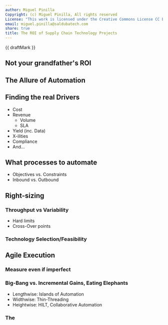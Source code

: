 ```yaml
---
author: Miguel Pinilla
Copyright: (c) Miguel Pinilla, All rights reserved
License: "This work is licensed under the Creative Commons License CC BY-NC-SA 4.0: https://creativecommons.org/licenses/by-nc-sa/4.0/"
email: miguel.pinilla@saldubatech.com
share: true
title: The ROI of Supply Chain Technology Projects
---
```


{{ draftMark }}

## Not your grandfather's ROI

## The Allure of Automation

## Finding the real Drivers

- Cost
- Revenue
  - Volume
  - SLA
- Yield (inc. Data)
- X-ilities
- Compliance
- And...

## What processes to automate

- Objectives vs. Constraints
- Inbound vs. Outbound

## Right-sizing

### Throughput vs Variability

- Hard limits
- Cross-Over points

### Technology Selection/Feasibility

## Agile Execution

### Measure even if imperfect

### Big-Bang vs. Incremental Gains, Eating Elephants

- Lengthwise: Islands of Automation
- Widthwise: Thin-Threading
- Heightwise: HILT, Collaborative Automation

### The 